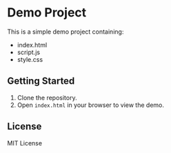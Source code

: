 # Demo Project

This is a simple demo project containing:
- index.html
- script.js
- style.css

## Getting Started

1. Clone the repository.
2. Open `index.html` in your browser to view the demo.

## License

MIT License

